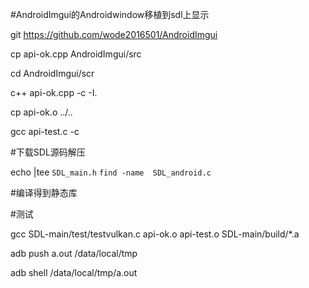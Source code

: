 #AndroidImgui的Androidwindow移植到sdl上显示


git https://github.com/wode2016501/AndroidImgui

cp api-ok.cpp AndroidImgui/src 

cd AndroidImgui/scr

c++ api-ok.cpp -c -I. 

cp api-ok.o ../..

gcc api-test.c -c

#下载SDL源码解压

echo |tee `SDL_main.h` `find -name  SDL_android.c`

#编译得到静态库

#测试

gcc SDL-main/test/testvulkan.c api-ok.o api-test.o SDL-main/build/*.a

adb push  a.out /data/local/tmp

adb shell  /data/local/tmp/a.out
